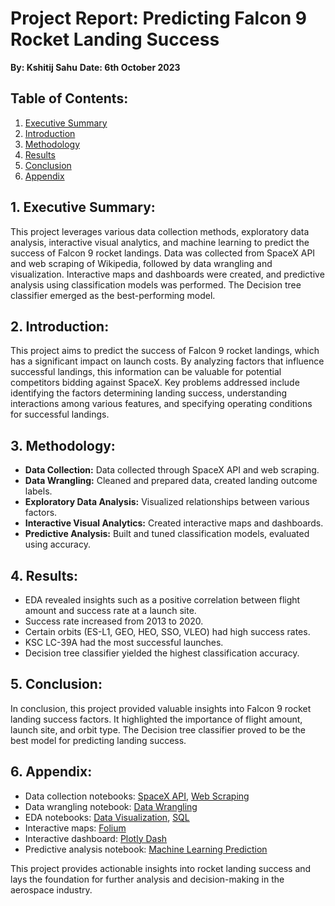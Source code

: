 # Project Report: Predicting Falcon 9 Rocket Landing Success

**By: Kshitij Sahu**
**Date: 6th October 2023**

## Table of Contents:
1. [Executive Summary](#executive-summary)
2. [Introduction](#introduction)
3. [Methodology](#methodology)
4. [Results](#results)
5. [Conclusion](#conclusion)
6. [Appendix](#appendix)

## 1. Executive Summary:
This project leverages various data collection methods, exploratory data analysis, interactive visual analytics, and machine learning to predict the success of Falcon 9 rocket landings. Data was collected from SpaceX API and web scraping of Wikipedia, followed by data wrangling and visualization. Interactive maps and dashboards were created, and predictive analysis using classification models was performed. The Decision tree classifier emerged as the best-performing model.

## 2. Introduction:
This project aims to predict the success of Falcon 9 rocket landings, which has a significant impact on launch costs. By analyzing factors that influence successful landings, this information can be valuable for potential competitors bidding against SpaceX. Key problems addressed include identifying the factors determining landing success, understanding interactions among various features, and specifying operating conditions for successful landings.

## 3. Methodology:
- **Data Collection:** Data collected through SpaceX API and web scraping.
- **Data Wrangling:** Cleaned and prepared data, created landing outcome labels.
- **Exploratory Data Analysis:** Visualized relationships between various factors.
- **Interactive Visual Analytics:** Created interactive maps and dashboards.
- **Predictive Analysis:** Built and tuned classification models, evaluated using accuracy.

## 4. Results:
- EDA revealed insights such as a positive correlation between flight amount and success rate at a launch site.
- Success rate increased from 2013 to 2020.
- Certain orbits (ES-L1, GEO, HEO, SSO, VLEO) had high success rates.
- KSC LC-39A had the most successful launches.
- Decision tree classifier yielded the highest classification accuracy.

## 5. Conclusion:
In conclusion, this project provided valuable insights into Falcon 9 rocket landing success factors. It highlighted the importance of flight amount, launch site, and orbit type. The Decision tree classifier proved to be the best model for predicting landing success.

## 6. Appendix:
- Data collection notebooks: [SpaceX API](https://github.com/Kodezilla0725/IBM_Data_Science_Capstone_SpaceX/blob/main/Data%20Collection%20API.ipynb), [Web Scraping](https://github.com/Kodezilla0725/IBM_Data_Science_Capstone_SpaceX/blob/main/Data%20Collection%20with%20Web%20Scraping.ipynb)
- Data wrangling notebook: [Data Wrangling](https://github.com/Kodezilla0725/IBM_Data_Science_Capstone_SpaceX/blob/main/Data%20Wrangling.ipynb)
- EDA notebooks: [Data Visualization](https://github.com/Kodezilla0725/IBM_Data_Science_Capstone_SpaceX/blob/main/EDA%20with%20Data%20Visualization.ipynb), [SQL](https://github.com/Kodezilla0725/IBM_Data_Science_Capstone_SpaceX/blob/main/EDA%20with%20SQL.ipynb)
- Interactive maps: [Folium](https://github.com/Kodezilla0725/IBM_Data_Science_Capstone_SpaceX/blob/main/Interactive%20Visual%20Analytics%20with%20Folium.ipynb)
- Interactive dashboard: [Plotly Dash](https://github.com/Kodezilla0725/IBM_Data_Science_Capstone_SpaceX/blob/main/app.py)
- Predictive analysis notebook: [Machine Learning Prediction](https://github.com/Kodezilla0725/IBM_Data_Science_Capstone_SpaceX/blob/main/Machine%20Learning%20Prediction.ipynb)

This project provides actionable insights into rocket landing success and lays the foundation for further analysis and decision-making in the aerospace industry.
